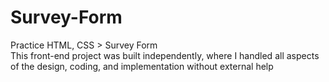 # Survey-Form
Practice HTML, CSS > Survey Form  
This front-end project was built independently, where I handled all aspects of the design, coding, and implementation without external help
